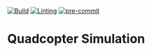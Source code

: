 [![Build](https://github.com/michaelwro/quadcopter-simulation/actions/workflows/build.yml/badge.svg)](https://github.com/michaelwro/quadcopter-simulation/actions/workflows/build.yml)
[![Linting](https://github.com/michaelwro/quadcopter-simulation/actions/workflows/linting.yml/badge.svg)](https://github.com/michaelwro/quadcopter-simulation/actions/workflows/linting.yml)
[![pre-commit](https://img.shields.io/badge/pre--commit-enabled-brightgreen?logo=pre-commit)](https://github.com/pre-commit/pre-commit)

# Quadcopter Simulation
